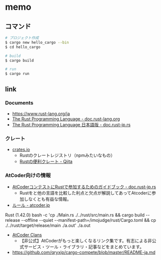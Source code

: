 # memo


## コマンド
```bash
# プロジェクト作成
$ cargo new hello_cargo --bin
$ cd hello_cargo

# build
$ cargo build

# run
$ cargo run
```


## link

### Documents
- https://www.rust-lang.org/ja
- [The Rust Programming Language - doc.rust-lang.org](https://doc.rust-lang.org/stable/book/)
- [The Rust Programming Language 日本語版 - doc.rust-jp.rs](https://doc.rust-jp.rs/book-ja/)
  
### クレート
- [crates.io](https://crates.io/)
  - Rustのクレートレジストリ（npmみたいなもの）
  - [Rustの便利クレート - Qiita](https://qiita.com/qryxip/items/7c16ab9ef3072c1d7199)

### AtCoder向けの情報
- [AtCoderコンテストにRustで参加するためのガイドブック - doc.rust-jp.rs](https://doc.rust-jp.rs/atcoder-rust-resources/)
  - Rustをと他の言語を比較した利点と欠点が解説してあってAtcoderに参加しなくとも有益な情報。
- [ルール - atcoder.jp](https://atcoder.jp/contests/practice/rules)

Rust (1.42.0)	bash -c 'cp ./Main.rs ./../rust/src/main.rs && cargo build --release --offline --quiet --manifest-path=/imojudge/rust/Cargo.toml && cp ./../rust/target/release/main ./a.out'	./a.out

- [AtCoder Clans](https://kato-hiro.github.io/AtCoderClans/libraries)
  - 【非公式】AtCoderがもっと楽しくなるリンク集です。有志による非公式サービス・ツール・ライブラリ・記事などをまとめています。
- https://github.com/qryxip/cargo-compete/blob/master/README-ja.md
